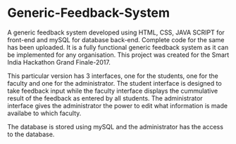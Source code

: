 # Generic-Feedback-System
A generic feedback system developed using HTML, CSS, JAVA SCRIPT for front-end and mySQL for database back-end.
Complete code for the same has been uploaded. It is a fully functional generic feedback system as it can be implemented for any organisation. This project was created for the Smart India Hackathon Grand Finale-2017.

This particular version has 3 interfaces, one for the students, one for the faculty and one for the administrator.
The student interface is designed to take feedback input while the faculty interface displays the cummulative result of the feedback as entered by all students.
The administrator interface gives the administrator the power to edit what information is made availabe to which faculty.

The database is stored using mySQL and the administrator has the access to the database.
